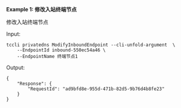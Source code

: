 **Example 1: 修改入站终端节点**

修改入站终端节点

Input: 

```
tccli privatedns ModifyInboundEndpoint --cli-unfold-argument  \
    --EndpointId inbound-550ec54a46 \
    --EndpointName 终端节点1
```

Output: 
```
{
    "Response": {
        "RequestId": "ad9bfd8e-955d-471b-82d5-9b76d4b8fe23"
    }
}
```

